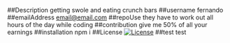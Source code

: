 
   ##Description
   getting swole and eating crunch bars
   ##username
   fernando
   ##emailAddress
   email@email.com
   ##repoUse
   they have to work out all hours of the day while coding
   ##contribution
   give me 50% of all your earnings
   ##installation
   npm i
   ##License
   [![License](https://img.shields.io/badge/License-Apache%202.0-blue.svg)](https://opensource.org/licenses/Apache-2.0)
   ##test
   test
   
